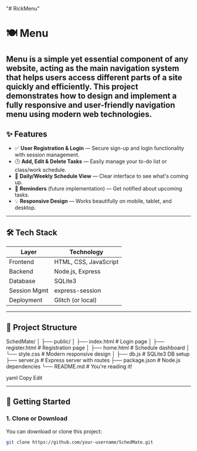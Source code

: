"# RickMenu" 
# 🍽️ Menu

Menu is a simple yet essential component of any website, acting as the main navigation system that helps users access different parts of a site quickly and efficiently. This project demonstrates how to design and implement a fully responsive and user-friendly navigation menu using modern web technologies.
---

## ✨ Features

- ✅ **User Registration & Login** — Secure sign-up and login functionality with session management.
- 🕒 **Add, Edit & Delete Tasks** — Easily manage your to-do list or class/work schedule.
- 📅 **Daily/Weekly Schedule View** — Clear interface to see what's coming up.
- 🔔 **Reminders** (future implementation) — Get notified about upcoming tasks.
- 💡 **Responsive Design** — Works beautifully on mobile, tablet, and desktop.

---

## 🛠️ Tech Stack

| Layer         | Technology       |
|---------------|------------------|
| Frontend      | HTML, CSS, JavaScript |
| Backend       | Node.js, Express |
| Database      | SQLite3          |
| Session Mgmt  | express-session  |
| Deployment    | Glitch (or local) |

---

## 📂 Project Structure

SchedMate/
│
├── public/
│ ├── index.html # Login page
│ ├── register.html # Registration page
│ ├── home.html # Schedule dashboard
│ └── style.css # Modern responsive design
│
├── db.js # SQLite3 DB setup
├── server.js # Express server with routes
├── package.json # Node.js dependencies
└── README.md # You're reading it!

yaml
Copy
Edit

---

## 🚀 Getting Started

### 1. Clone or Download
You can download or clone this project:
```bash
git clone https://github.com/your-username/SchedMate.git

